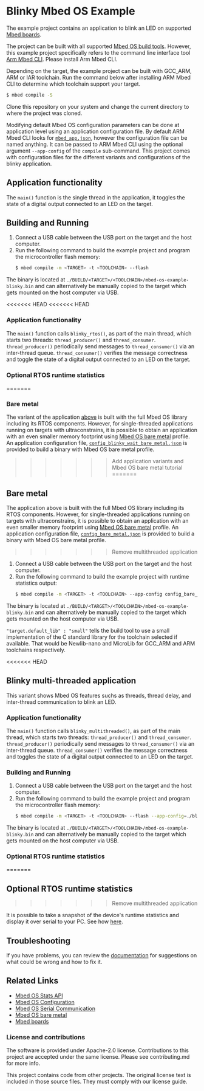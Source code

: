 # Blinky Mbed OS Example

The example project contains an application to blink an LED on supported [Mbed boards](https://os.mbed.com/platforms/).

The project can be built with all supported [Mbed OS build tools](https://os.mbed.com/docs/mbed-os/latest/tools/index.html). However, this example project specifically refers to the command line interface tool [Arm Mbed CLI](https://github.com/ARMmbed/mbed-cli#installing-mbed-cli). Please install Arm Mbed CLI.

Depending on the target, the example project can be built with GCC_ARM, ARM or IAR toolchain. Run the command below after installing ARM Mbed CLI to determine which toolchain support your target.

```bash
$ mbed compile -S
```

Clone this repository on your system and change the current directory to where the project was cloned.

Modifying default Mbed OS configuration parameters can be done at application level using an application configuration file. By default ARM Mbed CLI looks for [`mbed_app.json`](https://os.mbed.com/docs/mbed-os/latest/reference/configuration.html), however the configuration file can be named anything. It can be passed to ARM Mbed CLI using the optional argument `--app-config` of the `compile` sub-command. This project comes with configuration files for the different variants and configurations of the blinky application.

## Application functionality

The `main()` function is the single thread in the application, it toggles the state of a digital output connected to an LED on the target.

## Building and Running

1. Connect a USB cable between the USB port on the target and the host computer.
2. Run the following command to build the example project and program the microcontroller flash memory:
    ```bash
    $ mbed compile -m <TARGET> -t <TOOLCHAIN> --flash
    ```
The binary is located at `./BUILD/<TARGET>/<TOOLCHAIN>/mbed-os-example-blinky.bin` and can alternatively be manually copied to the target which gets mounted on the host computer via USB.

<<<<<<< HEAD
<<<<<<< HEAD
### Application functionality

The `main()` function calls `blinky_rtos()`, as part of the main thread, which starts two threads: `thread_producer()` and `thread_consumer`. `thread_producer()` periodically send messages to `thread_consumer()` via an inter-thread queue. `thread_consumer()` verifies the message correctness and toggle the state of a digital output connected to an LED on the target.

### Optional RTOS runtime statistics
=======
### <a name="blinky_wait_bare_metal"></a> Bare metal
The variant of the application [above](#build_blinky_wait_rtos) is built with the full Mbed OS library including its RTOS components. However, for single-threaded applications running on targets with ultraconstrains, it is possible to obtain an application with an even smaller memory footprint using [Mbed OS bare metal](https://os.mbed.com/docs/mbed-os/latest/reference/mbed-os-bare-metal.html) profile.
An application configuration file, [`config_blinky_wait_bare_metal.json`](./blinky_wait/config_blinky_wait_bare_metal.json) is provided to build a binary with Mbed OS bare metal profile.
>>>>>>> Add application variants and Mbed OS bare metal tutorial
=======
## Bare metal
The application above is built with the full Mbed OS library including its RTOS components. However, for single-threaded applications running on targets with ultraconstrains, it is possible to obtain an application with an even smaller memory footprint using [Mbed OS bare metal](https://os.mbed.com/docs/mbed-os/latest/reference/mbed-os-bare-metal.html) profile.
An application configuration file, [`config_bare_metal.json`](./config_bare_metal.json) is provided to build a binary with Mbed OS bare metal profile.
>>>>>>> Remove multithreaded application

1. Connect a USB cable between the USB port on the target and the host computer.
2. Run the following command to build the example project with runtime statistics output:
    ```bash
    $ mbed compile -m <TARGET> -t <TOOLCHAIN> --app-config config_bare_metal.json --flash
    ```
The binary is located at `./BUILD/<TARGET>/<TOOLCHAIN>/mbed-os-example-blinky.bin` and can alternatively be manually copied to the target which gets mounted on the host computer via USB.

`"target.default_lib" : "small"` tells the build tool to use a small implementation of the C standard library for the toolchain selected if available. That would be Newlib-nano and MicroLib for GCC_ARM and ARM toolchains respectively.


<<<<<<< HEAD
## <a name="blinky_multi_threaded"></a> Blinky multi-threaded application

This variant shows Mbed OS features suchs as threads, thread delay, and inter-thread communication to blink an LED.

### Application functionality

The `main()` function calls `blinky_multithreaded()`, as part of the main thread, which starts two threads: `thread_producer()` and `thread_consumer`. `thread_producer()` periodically send messages to `thread_consumer()` via an inter-thread queue. `thread_consumer()` verifies the message correctness and toggles the state of a digital output connected to an LED on the target.

### Building and Running

1. Connect a USB cable between the USB port on the target and the host computer.
2. Run the following command to build the example project and program the microcontroller flash memory:
    ```bash
    $ mbed compile -m <TARGET> -t <TOOLCHAIN> --flash --app-config=./blinky_multithreaded/config_blinky_multithreaded.json
    ```
The binary is located at `./BUILD/<TARGET>/<TOOLCHAIN>/mbed-os-example-blinky.bin` and can alternatively be manually copied to the target which gets mounted on the host computer via USB.

### Optional RTOS runtime statistics
=======
## Optional RTOS runtime statistics
>>>>>>> Remove multithreaded application

It is possible to take a snapshot of the device's runtime statistics and display it over serial to your PC. See how [here](https://os.mbed.com/docs/latest/apis/mbed-statistics.html).


## Troubleshooting
If you have problems, you can review the [documentation](https://os.mbed.com/docs/latest/tutorials/debugging.html) for suggestions on what could be wrong and how to fix it.

## Related Links

* [Mbed OS Stats API](https://os.mbed.com/docs/latest/apis/mbed-statistics.html)
* [Mbed OS Configuration](https://os.mbed.com/docs/latest/reference/configuration.html)
* [Mbed OS Serial Communication](https://os.mbed.com/docs/latest/tutorials/serial-communication.html)
* [Mbed OS bare metal](https://os.mbed.com/docs/mbed-os/latest/reference/mbed-os-bare-metal.html)
* [Mbed boards](https://os.mbed.com/platforms/)

### License and contributions

The software is provided under Apache-2.0 license. Contributions to this project are accepted under the same license. Please see contributing.md for more info.

This project contains code from other projects. The original license text is included in those source files. They must comply with our license guide.
